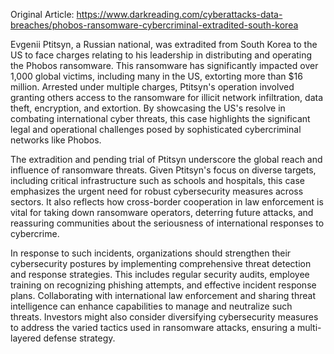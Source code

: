 Original Article: https://www.darkreading.com/cyberattacks-data-breaches/phobos-ransomware-cybercriminal-extradited-south-korea

Evgenii Ptitsyn, a Russian national, was extradited from South Korea to the US to face charges relating to his leadership in distributing and operating the Phobos ransomware. This ransomware has significantly impacted over 1,000 global victims, including many in the US, extorting more than $16 million. Arrested under multiple charges, Ptitsyn's operation involved granting others access to the ransomware for illicit network infiltration, data theft, encryption, and extortion. By showcasing the US's resolve in combating international cyber threats, this case highlights the significant legal and operational challenges posed by sophisticated cybercriminal networks like Phobos.

The extradition and pending trial of Ptitsyn underscore the global reach and influence of ransomware threats. Given Ptitsyn's focus on diverse targets, including critical infrastructure such as schools and hospitals, this case emphasizes the urgent need for robust cybersecurity measures across sectors. It also reflects how cross-border cooperation in law enforcement is vital for taking down ransomware operators, deterring future attacks, and reassuring communities about the seriousness of international responses to cybercrime.

In response to such incidents, organizations should strengthen their cybersecurity postures by implementing comprehensive threat detection and response strategies. This includes regular security audits, employee training on recognizing phishing attempts, and effective incident response plans. Collaborating with international law enforcement and sharing threat intelligence can enhance capabilities to manage and neutralize such threats. Investors might also consider diversifying cybersecurity measures to address the varied tactics used in ransomware attacks, ensuring a multi-layered defense strategy.